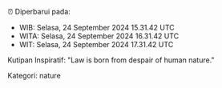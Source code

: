 ⏰ Diperbarui pada:
- WIB: Selasa, 24 September 2024 15.31.42 UTC
- WITA: Selasa, 24 September 2024 16.31.42 UTC
- WIT: Selasa, 24 September 2024 17.31.42 UTC

Kutipan Inspiratif:
"Law is born from despair of human nature."


Kategori: nature

